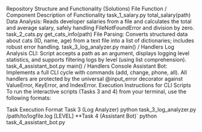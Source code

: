 Repository Structure and Functionality (Solutions)
File	Function / Component	Description of Functionality
task_1_salary.py	total_salary(path)	Data Analysis: Reads developer salaries from a file and calculates the total and average salary, safely handling FileNotFoundError and division by zero.
task_2_cats.py	get_cats_info(path)	File Parsing: Converts structured data about cats (ID, name, age) from a text file into a list of dictionaries; includes robust error handling.
task_3_log_analyzer.py	main() / Handlers	Log Analysis CLI: Script accepts a path as an argument, displays logging level statistics, and supports filtering logs by level (using list comprehension).
task_4_assistant_bot.py	main() / Handlers	Console Assistant Bot: Implements a full CLI cycle with commands (add, change, phone, all). All handlers are protected by the universal @input_error decorator against ValueError, KeyError, and IndexError.
Execution Instructions for CLI Scripts
To run the interactive scripts (Tasks 3 and 4) from your terminal, use the following formats:

Task	Execution Format
Task 3 (Log Analyzer)	python task_3_log_analyzer.py /path/to/logfile.log [LEVEL]
**Task 4 (Assistant Bot)`	python task_4_assistant_bot.py